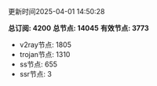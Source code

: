更新时间2025-04-01 14:50:28

**总订阅: 4200**
**总节点: 14045**
**有效节点: 3773**
- v2ray节点: 1805
- trojan节点: 1310
- ss节点: 655
- ssr节点: 3
